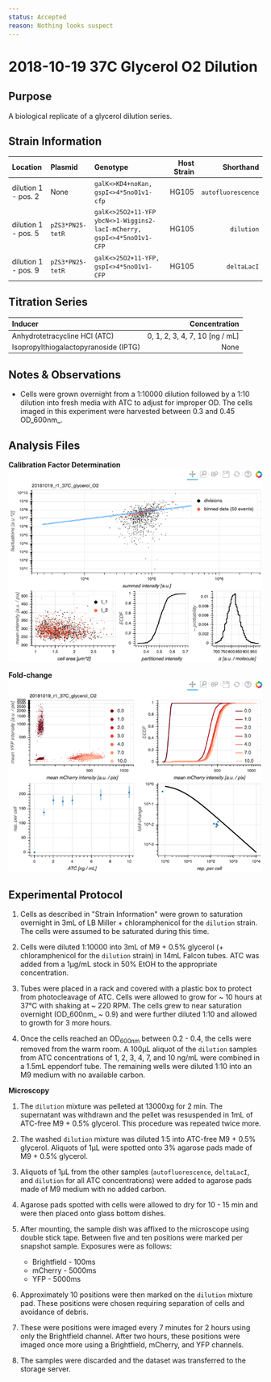 ```yaml
---
status: Accepted
reason: Nothing looks suspect
---
```


# 2018-10-19 37C Glycerol O2 Dilution

## Purpose
A biological replicate of a glycerol dilution series.

## Strain Information

| Location | Plasmid | Genotype | Host Strain | Shorthand |
| :------- | :------ | :------- | ----------: | --------: |
| dilution 1 - pos. 2 | None | `galK<>KD4+noKan, gspI<>4*5noO1v1-cfp` | HG105 | `autofluorescence` |
| dilution 1 - pos. 5 | `pZS3*PN25-tetR` | `galK<>25O2+11-YFP ybcN<>1-Wiggins2-lacI-mCherry, gspI<>4*5noO1v1-CFP` | HG105 | `dilution`|
| dilution 1 - pos. 9 | `pZS3*PN25-tetR`| `galK<>25O2+11-YFP, gspI<>4*5noO1v1-CFP` |  HG105 |`deltaLacI` |

## Titration Series

| Inducer | Concentration |
| :------ | ------------: |
| Anhydrotetracycline HCl (ATC) | 0, 1, 2, 3, 4, 7, 10  [ng / mL] |
| Isopropylthiogalactopyranoside (IPTG) | None |

## Notes & Observations
* Cells were grown overnight from a 1:10000 dilution followed by a 1:10 dilution into fresh media with ATC to adjust for improper OD. The cells imaged in this experiment were harvested between 0.3 and 0.45 OD_600nm_.  

## Analysis Files

**Calibration Factor Determination**
[![dilution summary](output/dilution_summary.png)](output/dilution_summary.html)

**Fold-change**
[![fold-change summary](output/foldchange_summary.png)](output/foldchange_summary.html)

## Experimental Protocol

1. Cells as described in "Strain Information" were grown to saturation overnight in 3mL of LB Miller + chloramphenicol for the `dilution` strain. The cells were assumed to be saturated during this time.

2. Cells were diluted 1:10000 into 3mL of M9 + 0.5% glycerol (+ chloramphenicol for the `dilution` strain) in 14mL Falcon tubes. ATC was added from a 1µg/mL stock in 50% EtOH to the appropriate concentration.

3. Tubes were placed in a rack and covered with a plastic box to protect from photocleavage of ATC. Cells were allowed to grow for ~ 10 hours at 37°C with shaking at ~ 220 RPM. The cells grew to near saturation overnight (OD_600nm_ ~ 0.9) and were further diluted 1:10 and allowed to growth for 3 more hours.

4. Once the cells reached an OD<sub>600nm</sub> between 0.2 - 0.4, the cells
were removed from the warm room. A 100µL aliquot of the `dilution` samples
from ATC concentrations of 1, 2, 3, 4, 7, and 10 ng/mL were combined in a 1.5mL eppendorf tube. The remaining
wells were diluted 1:10 into an M9 medium with no available carbon.

**Microscopy**

1. The `dilution` mixture was pelleted at 13000xg for 2 min. The supernatant was withdrawn and the pellet was resuspended in 1mL of ATC-free M9 + 0.5% glycerol. This procedure was repeated twice more.

2. The washed `dilution` mixture was diluted 1:5 into ATC-free M9 + 0.5% glycerol. Aliquots of 1µL were spotted onto 3% agarose pads made of M9 + 0.5% glycerol.

3. Aliquots of 1µL from the other samples (`autofluorescence`, `deltaLacI`, and `dilution` for all ATC concentrations) were added to agarose pads made of M9 medium with no added carbon.

4. Agarose pads spotted with cells were allowed to dry for 10 - 15 min and were then placed onto glass bottom dishes.

5. After mounting, the sample dish was affixed to the microscope using double stick tape. Between five and ten positions were marked per snapshot sample. Exposures were as follows:
    - Brightfield - 100ms
    - mCherry - 5000ms
    - YFP - 5000ms

6. Approximately 10 positions were then marked on the `dilution` mixture pad. These positions were chosen requiring separation of cells and avoidance of debris.

7. These were positions were imaged every 7 minutes for 2 hours using only the Brightfield channel. After two hours, these positions were imaged once more using a Brightfield, mCherry, and YFP channels.

8. The samples were discarded and the dataset was transferred to the storage server.